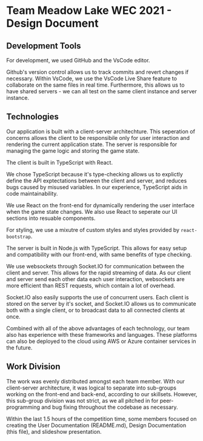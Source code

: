 # Team Meadow Lake WEC 2021 - Design Document

## Development Tools
For development, we used GitHub and the VsCode editor.

Github's version control allows us to track commits and revert changes if necessary. 
Within VsCode, we use the VsCode Live Share feature to collaborate on the same files in real time. Furthermore, this allows us to have shared servers - we can all test on the same client instance and server instance.

## Technologies

Our application is built with a client-server architechture. This seperation of concerns allows the client to be responsibile only for user interaction and rendering the current application state. The server is responsible for managing the game logic and storing the game state.

The client is built in TypeScript with React.

We chose TypeScript because it's type-checking allows us to explictly define the API exptectations between the client and server, and reduces bugs caused by misused variables. In our experience, TypeScript aids in code maintainability.

We use React on the front-end for dynamically rendering the user interface when the game state changes. We also use React to seperate our UI sections into resuable components.

For styling, we use a mixutre of custom styles and styles provided by `react-bootstrap`. 

The server is built in Node.js with TypeScript. This allows for easy setup and compatibility with our front-end, with same benefits of type checking.

We use websockets through Socket.IO for communication between the client and server. This allows for the rapid streaming of data. As our client and server send each other data each user interaction, websockets are more efficient than REST requests, which contain a lot of overhead.

Socket.IO also easily supports the use of concurrent users. Each client is stored on the server by it's socket, and Socket.IO allows us to communicate both with a single client, or to broadcast data to all connected clients at once.

Combined with all of the above advantages of each technology, our team also has experience with these frameworks and languages. These platforms can also be deployed to the cloud using AWS or Azure container services in the future.


## Work Division

The work was evenly distributed amongst each team member. With our client-server architecture, it was logical to separate into sub-groups working on the front-end and back-end, according to our skillsets. However, this sub-group division was not strict, as we all pitched in for peer-programming and bug fixing throughout the codebase as necessary.

Within the last 1.5 hours of the competition time, some members focused on creating the User Documentation (README.md), Design Documentation (this file), and slideshow presentation.
